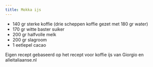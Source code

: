 ```yaml
---
title: Mokka ijs
---
```

* 140 gr sterke koffie (drie scheppen koffie gezet met 180 gr water)
* 170 gr witte baster suiker
* 200 gr halfvolle melk
* 200 gr slagroom
* 1 eetlepel cacao

Eigen recept gebaseerd op het recept voor koffie ijs van Giorgio en alleitaliaanse.nl
